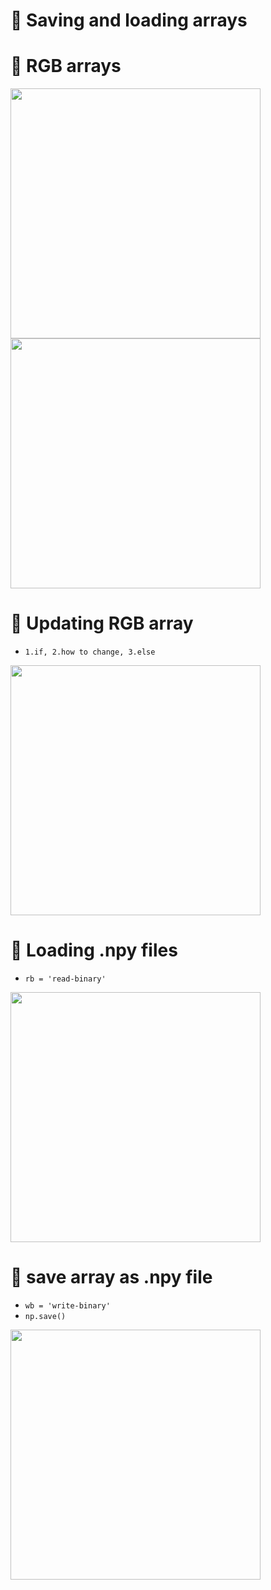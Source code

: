 # 🍎 Saving and loading arrays
# 📘 RGB arrays
<img src="https://user-images.githubusercontent.com/51888893/208779538-83a9c054-b20e-44ac-9624-ec76a98e5af6.png" width=400px><img src="https://user-images.githubusercontent.com/51888893/208779625-1b6181f4-74b0-4e91-8f5b-12b0ce1b7643.png" width=400px>

# 📘 Updating RGB array
- `1.if, 2.how to change, 3.else`
<img src="https://user-images.githubusercontent.com/51888893/208780406-f62470e2-45a6-426a-a54a-9ae934a09c64.png" width=400px>

# 📘 Loading .npy files
- `rb = 'read-binary'`
<img src="https://user-images.githubusercontent.com/51888893/208779768-fde88dd0-2c9e-4a85-960f-5f364b778bbd.png" width=400px>

# 📘 save array as .npy file
- `wb = 'write-binary'`
- `np.save()`
<img src="https://user-images.githubusercontent.com/51888893/208780733-452fcc7c-5105-4c55-847f-28ce05385151.png" width=400px>

